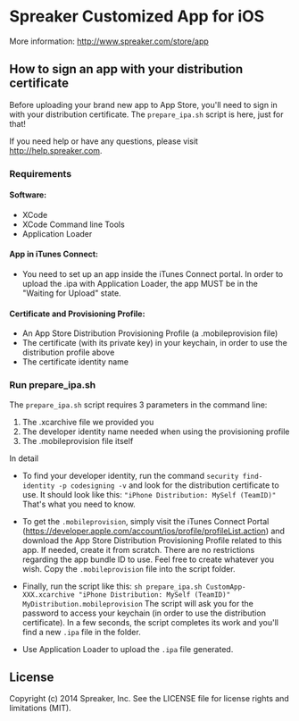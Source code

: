 # Spreaker Customized App for iOS

More information:
http://www.spreaker.com/store/app


## How to sign an app with your distribution certificate

Before uploading your brand new app to App Store, you'll need to sign in with your distribution certificate. The `prepare_ipa.sh` script is here, just for that!

If you need help or have any questions, please visit http://help.spreaker.com.



### Requirements

#### Software:
* XCode
* XCode Command line Tools
* Application Loader

#### App in iTunes Connect:
* You need to set up an app inside the iTunes Connect portal.
In order to upload the .ipa with Application Loader, the app MUST be in the "Waiting for Upload" state.

#### Certificate and Provisioning Profile:
* An App Store Distribution Provisioning Profile (a .mobileprovision file)
* The certificate (with its private key) in your keychain, in order to use the distribution profile above
* The certificate identity name



### Run prepare_ipa.sh

The `prepare_ipa.sh` script requires 3 parameters in the command line:

 1. The .xcarchive file we provided you
 2. The developer identity name needed when using the provisioning profile
 3. The .mobileprovision file itself

In detail

* To find your developer identity, run the command
`security find-identity -p codesigning -v`
and look for the distribution certificate to use. It should look like this:
`"iPhone Distribution: MySelf (TeamID)"`
That's what you need to know.

* To get the `.mobileprovision`, simply visit the iTunes Connect Portal (https://developer.apple.com/account/ios/profile/profileList.action) and download the App Store Distribution Provisioning Profile related to this app.
If needed, create it from scratch. There are no restrictions regarding the app bundle ID to use. Feel free to create whatever you wish.
Copy the `.mobileprovision` file into the script folder.

* Finally, run the script like this:
`sh prepare_ipa.sh CustomApp-XXX.xcarchive "iPhone Distribution: MySelf (TeamID)" MyDistribution.mobileprovision`
The script will ask you for the password to access your keychain (in order to use the distribution certificate).
In a few seconds, the script completes its work and you'll find a new `.ipa` file in the folder.

* Use Application Loader to upload the `.ipa` file generated.


## License

Copyright (c) 2014 Spreaker, Inc. See the LICENSE file for license rights and limitations (MIT).
